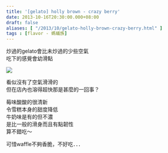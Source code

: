 ```yaml
---
title: '[gelato] holly brown - crazy berry'
date: 2013-10-16T20:30:00.000+08:00
draft: false
aliases: [ "/2013/10/gelato-holly-brown-crazy-berry.html" ]
tags : [flavor - 螞蟻族]
---
```


炒過的gelato會比未炒過的少些空氣  
吃下的感覺會幼滑點  

![](/images/hollybrown.jpg)

看似沒有了空氣滑滑的  
但在店內也溶得超快那是甚麼的一回事？

  

莓味酸酸的很清新  
令雪糕本身的甜度降低  
牛奶味是有的但不濃  
是比一般的滑身而且有點韌性  
算不錯吃～

  

可惜waffle不夠香脆，不好吃．．．
